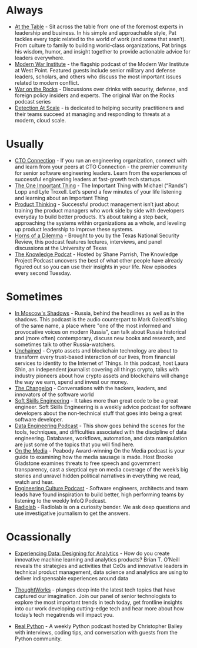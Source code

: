 # Always 
- [At the Table](https://www.tablegroup.com/at-the-table/) - Sit across the table from one of the foremost experts in leadership and business. In his simple and approachable style, Pat tackles every topic related to the world of work (and some that aren’t). From culture to family to building world-class organizations, Pat brings his wisdom, humor, and insight together to provide actionable advice for leaders everywhere.
- [Modern War Institute](https://mwi.usma.edu/category/podcasts/mwi-podcast/) - the flagship podcast of the Modern War Institute at West Point. Featured guests include senior military and defense leaders, scholars, and others who discuss the most important issues related to modern conflict.
- [War on the Rocks](https://warontherocks.com/category/podcasts/war-on-the-rocks/) - Discussions over drinks with security, defense, and foreign policy insiders and experts. The original War on the Rocks podcast series
- [Detection At Scale](https://podcasts.apple.com/ph/podcast/detection-at-scale/id1582584270) -  is dedicated to helping security practitioners and their teams succeed at managing and responding to threats at a modern, cloud scale.

# Usually 
- [CTO Connection](https://podcast.ctoconnection.com/) - If you run an engineering organization, connect with and learn from your peers at CTO Connection - the premier community for senior software engineering leaders. Learn from the experiences of successful engineering leaders at fast-growth tech startups.
- [The One Important Thing](https://podcasts.apple.com/us/podcast/the-important-thing/id1195704939) - 
The Important Thing with Michael (“Rands”) Lopp and Lyle Troxell. Let’s spend a few minutes of your life listening and learning about an Important Thing
- [Product Thinking](https://podcasts.apple.com/us/podcast/product-thinking/id1550800132) - Successful product management isn’t just about training the product managers who work side by side with developers everyday to build better products. It’s about taking a step back, approaching the systems within organizations as a whole, and leveling up product leadership to improve these systems.
- [Horns of a Dilemma](https://warontherocks.com/category/podcasts/horns-of-a-dilemma/) - Brought to you by the Texas National Security Review, this podcast features lectures, interviews, and panel discussions at the University of Texas
- [The Knowledge Podcat](https://fs.blog/knowledge-project-podcast/) - Hosted by Shane Parrish, The Knowledge Project Podcast uncovers the best of what other people have already figured out so you can use their insights in your life. New episodes every second Tuesday.

# Sometimes
- [In Moscow's Shadows](https://inmoscowsshadows.buzzsprout.com/) - Russia, behind the headlines as well as in the shadows. This podcast is the audio counterpart to Mark Galeotti's blog of the same name, a place where "one of the most informed and provocative voices on modern Russia", can talk about Russia historical and (more often) contemporary, discuss new books and research, and sometimes talk to other Russia-watchers.
- [Unchained](https://unchainedpodcast.com/) - Crypto assets and blockchain technology are about to transform every trust-based interaction of our lives, from financial services to identity to the Internet of Things. In this podcast, host Laura Shin, an independent journalist covering all things crypto, talks with industry pioneers about how crypto assets and blockchains will change the way we earn, spend and invest our money.
- [The Changelog](https://changelog.com/podcast) - Conversations with the hackers, leaders, and innovators of the software world
- [Soft Skills Engineering](https://podcasts.apple.com/us/podcast/soft-skills-engineering/id1091341048) - It takes more than great code to be a great engineer. Soft Skills Engineering is a weekly advice podcast for software developers about the non-technical stuff that goes into being a great software developer.
- [Data Engineering Podcast](https://www.dataengineeringpodcast.com/) - This show goes behind the scenes for the tools, techniques, and difficulties associated with the discipline of data engineering. Databases, workflows, automation, and data manipulation are just some of the topics that you will find here.
- [On the Media](https://www.wnycstudios.org/podcasts/otm) - Peabody Award-winning On the Media podcast is your guide to examining how the media sausage is made. Host Brooke Gladstone examines threats to free speech and government transparency, cast a skeptical eye on media coverage of the week’s big stories and unravel hidden political narratives in everything we read, watch and hear.
- [Engineering Culture Podcast](https://www.infoq.com/engineering-culture-podcast/) - Software engineers, architects and team leads have found inspiration to build better, high performing teams by listening to the weekly InfoQ Podcast.
- [Radiolab](https://radiolab.org/) - Radiolab is on a curiosity bender. We ask deep questions and use investigative journalism to get the answers.

# Ocassionally 
- [Experiencing Data: Designing for Analytics](https://designingforanalytics.com/experiencing-data-podcast/) - How do you create innovative machine learning and analytics products? Brian T. O’Neill reveals the strategies and activities that CxOs and innovative leaders in technical product management, data science and analytics are using to deliver indispensable experiences around data

- [ThoughtWorks](https://www.thoughtworks.com/en-us/insights/podcasts) - plunges deep into the latest tech topics that have captured our imagination. Join our panel of senior technologists to explore the most important trends in tech today, get frontline insights into our work developing cutting-edge tech and hear more about how today’s tech megatrends will impact you.
- [Real Python](https://realpython.com/podcasts/rpp/) - A weekly Python podcast hosted by Christopher Bailey with interviews, coding tips, and conversation with guests from the Python community.

